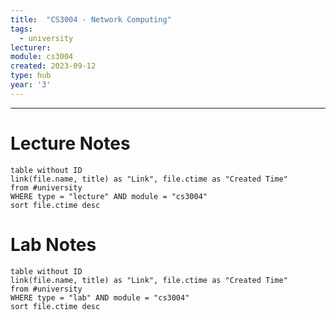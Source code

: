 ```yaml
---
title:  "CS3004 - Network Computing"
tags:
  - university
lecturer:
module: cs3004
created: 2023-09-12
type: hub
year: '3'
---
```

---
# Lecture Notes

```dataview
table without ID
link(file.name, title) as "Link", file.ctime as "Created Time"
from #university 
WHERE type = "lecture" AND module = "cs3004"
sort file.ctime desc
```

# Lab Notes

```dataview
table without ID
link(file.name, title) as "Link", file.ctime as "Created Time"
from #university
WHERE type = "lab" AND module = "cs3004"
sort file.ctime desc
```